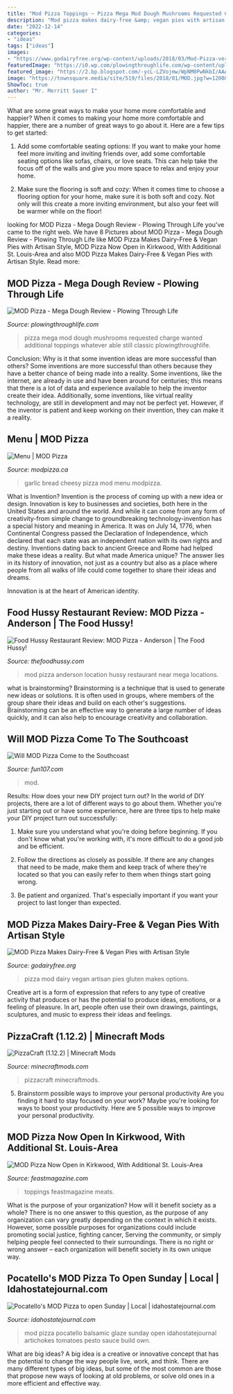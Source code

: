 ```yaml
---
title: "Mod Pizza Toppings ~ Pizza Mega Mod Dough Mushrooms Requested Charge Wanted Additional Toppings Whatever Able Still Classic Plowingthroughlife"
description: "Mod pizza makes dairy-free &amp; vegan pies with artisan style"
date: "2022-12-14"
categories:
- "ideas"
tags: ["ideas"]
images:
- "https://www.godairyfree.org/wp-content/uploads/2018/03/Mod-Pizza-vert.jpg"
featuredImage: "https://i0.wp.com/plowingthroughlife.com/wp-content/uploads/2018/02/eIMG_2296.jpg?resize=610%2C814&amp;ssl=1"
featured_image: "https://2.bp.blogspot.com/-ycL-LZVojmw/WpNM0PwNkbI/AAAAAAAAo7M/fq3K5l4LWNoj8sKdQyhmHPE3VW2AT6ZLACLcBGAs/s1600/2%2B-%2BMOD%2BPizza.jpg"
image: "https://townsquare.media/site/519/files/2018/01/MOD.jpg?w=1200&amp;h=0&amp;zc=1&amp;s=0&amp;a=t&amp;q=89"
ShowToc: true
author: "Mr. Merritt Sauer I"
---
```



What are some great ways to make your home more comfortable and happier?
When it comes to making your home more comfortable and happier, there are a number of great ways to go about it. Here are a few tips to get started:
1. Add some comfortable seating options: If you want to make your home feel more inviting and inviting friends over, add some comfortable seating options like sofas, chairs, or love seats. This can help take the focus off of the walls and give you more space to relax and enjoy your home.

2. Make sure the flooring is soft and cozy: When it comes time to choose a flooring option for your home, make sure it is both soft and cozy. Not only will this create a more inviting environment, but also your feet will be warmer while on the floor!


	

		
looking for MOD Pizza - Mega Dough Review - Plowing Through Life you've came to the right web. We have 8 Pictures about MOD Pizza - Mega Dough Review - Plowing Through Life like MOD Pizza Makes Dairy-Free &amp; Vegan Pies with Artisan Style, MOD Pizza Now Open in Kirkwood, With Additional St. Louis-Area and also MOD Pizza Makes Dairy-Free &amp; Vegan Pies with Artisan Style. Read more:
		
    
## MOD Pizza - Mega Dough Review - Plowing Through Life

<img loading=lazy src="https://i0.wp.com/plowingthroughlife.com/wp-content/uploads/2018/02/eIMG_2296.jpg?resize=610%2C814&amp;ssl=1" onerror="this.onerror=null;this.src='https://tse4.mm.bing.net/th?id=OIP.91a1irX-oIMlLHLugzDITQHaJ4&amp;pid=15.1';" alt="MOD Pizza - Mega Dough Review - Plowing Through Life">

_Source: plowingthroughlife.com_

>pizza mega mod dough mushrooms requested charge wanted additional toppings whatever able still classic plowingthroughlife. 

	

Conclusion: Why is it that some invention ideas are more successful than others?
Some inventions are more successful than others because they have a better chance of being made into a reality. Some inventions, like the internet, are already in use and have been around for centuries; this means that there is a lot of data and experience available to help the inventor create their idea. Additionally, some inventions, like virtual reality technology, are still in development and may not be perfect yet. However, if the inventor is patient and keep working on their invention, they can make it a reality.

    
## Menu | MOD Pizza

<img loading=lazy src="https://modpizza.ca/wp-content/uploads/2019/10/Cheesy-Garlic-Bread.png" onerror="this.onerror=null;this.src='https://tse2.mm.bing.net/th?id=OIP.nnobwNhRcfPh9e34j7WFlwHaHa&amp;pid=15.1';" alt="Menu | MOD Pizza">

_Source: modpizza.ca_

>garlic bread cheesy pizza mod menu modpizza. 

	

What is Invention?
Invention is the process of coming up with a new idea or design. Innovation is key to businesses and societies, both here in the United States and around the world. And while it can come from any form of creativity-from simple change to groundbreaking technology-invention has a special history and meaning in America.
It was on July 14, 1776, when Continental Congress passed the Declaration of Independence, which declared that each state was an independent nation with its own rights and destiny. Inventions dating back to ancient Greece and Rome had helped make these ideas a reality. But what made America unique? The answer lies in its history of innovation, not just as a country but also as a place where people from all walks of life could come together to share their ideas and dreams.

Innovation is at the heart of American identity.

    
## Food Hussy Restaurant Review: MOD Pizza - Anderson | The Food Hussy!

<img loading=lazy src="https://2.bp.blogspot.com/-ycL-LZVojmw/WpNM0PwNkbI/AAAAAAAAo7M/fq3K5l4LWNoj8sKdQyhmHPE3VW2AT6ZLACLcBGAs/s1600/2%2B-%2BMOD%2BPizza.jpg" onerror="this.onerror=null;this.src='https://tse4.mm.bing.net/th?id=OIP.vHZfyFSQxBgl-nvfBt879wHaIW&amp;pid=15.1';" alt="Food Hussy Restaurant Review: MOD Pizza - Anderson | The Food Hussy!">

_Source: thefoodhussy.com_

>mod pizza anderson location hussy restaurant near mega locations. 

	

what is brainstorming?
Brainstorming is a technique that is used to generate new ideas or solutions. It is often used in groups, where members of the group share their ideas and build on each other's suggestions. Brainstorming can be an effective way to generate a large number of ideas quickly, and it can also help to encourage creativity and collaboration.

    
## Will MOD Pizza Come To The Southcoast

<img loading=lazy src="https://townsquare.media/site/519/files/2018/01/MOD.jpg?w=1200&amp;h=0&amp;zc=1&amp;s=0&amp;a=t&amp;q=89" onerror="this.onerror=null;this.src='https://tse4.mm.bing.net/th?id=OIP.aIIMrp7c15cWwBGpGW0pCAHaEj&amp;pid=15.1';" alt="Will MOD Pizza Come to the Southcoast">

_Source: fun107.com_

>mod. 

	

Results: How does your new DIY project turn out?
In the world of DIY projects, there are a lot of different ways to go about them. Whether you're just starting out or have some experience, here are three tips to help make your DIY project turn out successfully:
1. Make sure you understand what you're doing before beginning. If you don't know what you're working with, it's more difficult to do a good job and be efficient.

2. Follow the directions as closely as possible. If there are any changes that need to be made, make them and keep track of where they're located so that you can easily refer to them when things start going wrong.

3. Be patient and organized. That's especially important if you want your project to last longer than expected.

    
## MOD Pizza Makes Dairy-Free &amp; Vegan Pies With Artisan Style

<img loading=lazy src="https://www.godairyfree.org/wp-content/uploads/2018/03/Mod-Pizza-vert.jpg" onerror="this.onerror=null;this.src='https://tse3.mm.bing.net/th?id=OIP.OjdPg3Ru5NG7H_ACeG_RlwHaLH&amp;pid=15.1';" alt="MOD Pizza Makes Dairy-Free &amp; Vegan Pies with Artisan Style">

_Source: godairyfree.org_

>pizza mod dairy vegan artisan pies gluten makes options. 

	

Creative art is a form of expression that refers to any type of creative activity that produces or has the potential to produce ideas, emotions, or a feeling of pleasure. In art, people often use their own drawings, paintings, sculptures, and music to express their ideas and feelings.

    
## PizzaCraft (1.12.2) | Minecraft Mods

<img loading=lazy src="https://www.minecraftmods.com/wp-content/uploads/2018/04/pizzas.png" onerror="this.onerror=null;this.src='https://tse2.mm.bing.net/th?id=OIP.kpqkJNWvbhW755cEuhkC6QHaEK&amp;pid=15.1';" alt="PizzaCraft (1.12.2) | Minecraft Mods">

_Source: minecraftmods.com_

>pizzacraft minecraftmods. 

	

5. Brainstorm possible ways to improve your personal productivity
Are you finding it hard to stay focused on your work? Maybe you're looking for ways to boost your productivity. Here are 5 possible ways to improve your personal productivity.

    
## MOD Pizza Now Open In Kirkwood, With Additional St. Louis-Area

<img loading=lazy src="http://bloximages.newyork1.vip.townnews.com/feastmagazine.com/content/tncms/assets/v3/editorial/f/8c/f8cc4552-13b1-11e6-b52c-a7c994832002/572cd7a28b4f3.image.jpg" onerror="this.onerror=null;this.src='https://tse4.mm.bing.net/th?id=OIP.LZbNCLjVjdBxCYTrAsShEAHaEz&amp;pid=15.1';" alt="MOD Pizza Now Open in Kirkwood, With Additional St. Louis-Area">

_Source: feastmagazine.com_

>toppings feastmagazine meats. 

	

What is the purpose of your organization? How will it benefit society as a whole?
There is no one answer to this question, as the purpose of any organization can vary greatly depending on the context in which it exists. However, some possible purposes for organizations could include promoting social justice, fighting cancer, Serving the community, or simply helping people feel connected to their surroundings. There is no right or wrong answer – each organization will benefit society in its own unique way.

    
## Pocatello&#039;s MOD Pizza To Open Sunday | Local | Idahostatejournal.com

<img loading=lazy src="https://bloximages.chicago2.vip.townnews.com/idahostatejournal.com/content/tncms/assets/v3/editorial/7/49/74945840-8361-58f3-9a7c-ad89c629b813/5c94462552805.image.jpg?resize=1200%2C900" onerror="this.onerror=null;this.src='https://tse3.mm.bing.net/th?id=OIP.5i0HO_TyJryeu0vhY_hOjAHaFj&amp;pid=15.1';" alt="Pocatello&#039;s MOD Pizza to open Sunday | Local | idahostatejournal.com">

_Source: idahostatejournal.com_

>mod pizza pocatello balsamic glaze sunday open idahostatejournal artichokes tomatoes pesto sauce build own. 

	

What are big ideas?
A big idea is a creative or innovative concept that has the potential to change the way people live, work, and think. There are many different types of big ideas, but some of the most common are those that propose new ways of looking at old problems, or solve old ones in a more efficient and effective way.

